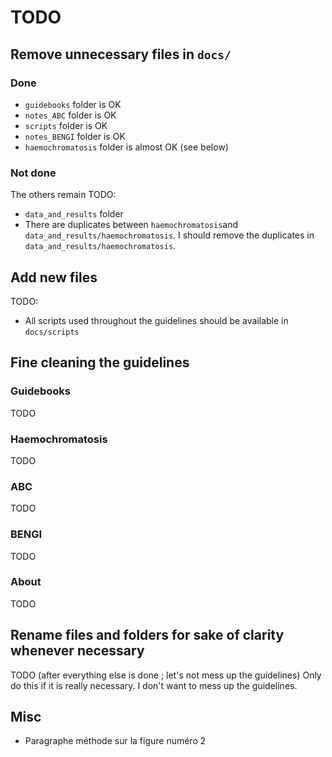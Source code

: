 # TODO

## Remove unnecessary files in `docs/`

### Done

* `guidebooks` folder is OK
* `notes_ABC` folder is OK
* `scripts` folder is OK
* `notes_BENGI` folder is OK
* `haemochromatosis` folder is almost OK (see below)

### Not done

The others remain TODO:
* `data_and_results` folder
* There are duplicates between `haemochromatosis`and `data_and_results/haemochromatosis`. I should remove the duplicates in `data_and_results/haemochromatosis`.

## Add new files

TODO:

* All scripts used throughout the guidelines should be available in `docs/scripts`

## Fine cleaning the guidelines

### Guidebooks

TODO

### Haemochromatosis

TODO

### ABC

TODO

### BENGI

TODO

### About

TODO

## Rename files and folders for sake of clarity whenever necessary

TODO (after everything else is done ; let's not mess up the guidelines)
Only do this if it is really necessary. I don't want to mess up the guidelines.

## Misc

* Paragraphe méthode sur la figure numéro 2

